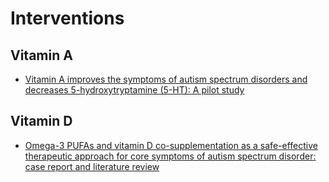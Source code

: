 # Interventions

## Vitamin A
* [Vitamin A improves the symptoms of autism spectrum disorders and decreases 5-hydroxytryptamine (5-HT): A pilot study](https://pubmed.ncbi.nlm.nih.gov/29122693/)

## Vitamin D
* [Omega-3 PUFAs and vitamin D co-supplementation as a safe-effective therapeutic approach for core symptoms of autism spectrum disorder: case report and literature review](https://pubmed.ncbi.nlm.nih.gov/30545280/)

